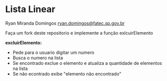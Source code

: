 # Lista Linear

Ryan Miranda Domingos
ryan.domingos@fatec.sp.gov.br

Faça um fork deste repositorio e implemente a função exlcuirElemento

**excluirElemento:**
* Pede para o usuario digitar um numero
* Busca o numero na lista
* Se encontrado exclue o elemento e atualiza a quantidade de elementos na lista
* Se não econtrado exibe "elemento não encontrado" 

